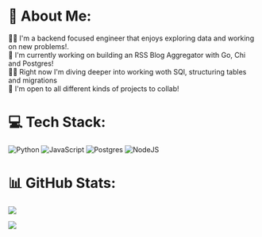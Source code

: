 # 💫 About Me:
👨‍💻 I'm a backend focused engineer that enjoys exploring data and working on new problems!.<br>🚀 I'm currently working on building an RSS Blog Aggregator with Go, Chi and Postgres!<br>🙇‍♂️ Right now I'm diving deeper into working woth SQl, structuring tables and migrations<br>🤝 I'm open to all different kinds of projects to collab!


# 💻 Tech Stack:
![Python](https://img.shields.io/badge/python-3670A0?style=plastic&logo=python&logoColor=ffdd54) ![JavaScript](https://img.shields.io/badge/javascript-%23323330.svg?style=plastic&logo=javascript&logoColor=%23F7DF1E) ![Postgres](https://img.shields.io/badge/postgres-%23316192.svg?style=plastic&logo=postgresql&logoColor=white) ![NodeJS](https://img.shields.io/badge/node.js-6DA55F?style=plastic&logo=node.js&logoColor=white)
# 📊 GitHub Stats:
![](https://github-readme-stats.vercel.app/api?username=nmowens95&theme=dark&hide_border=false&include_all_commits=false&count_private=false)<br/>

![](https://github-readme-stats.vercel.app/api/top-langs/?username=nmowens95&theme=dark&hide_border=false&include_all_commits=false&count_private=false&layout=compact)

